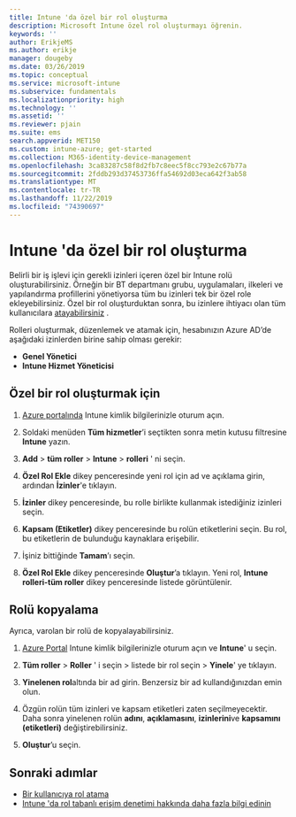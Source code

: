 ```yaml
---
title: Intune 'da özel bir rol oluşturma
description: Microsoft Intune özel rol oluşturmayı öğrenin.
keywords: ''
author: ErikjeMS
ms.author: erikje
manager: dougeby
ms.date: 03/26/2019
ms.topic: conceptual
ms.service: microsoft-intune
ms.subservice: fundamentals
ms.localizationpriority: high
ms.technology: ''
ms.assetid: ''
ms.reviewer: pjain
ms.suite: ems
search.appverid: MET150
ms.custom: intune-azure; get-started
ms.collection: M365-identity-device-management
ms.openlocfilehash: 3ca83287c58f8d2fb7c8eec5f8cc793e2c67b77a
ms.sourcegitcommit: 2fddb293d37453736ffa54692d03eca642f3ab58
ms.translationtype: MT
ms.contentlocale: tr-TR
ms.lasthandoff: 11/22/2019
ms.locfileid: "74390697"
---
```

# <a name="create-a-custom-role-in-intune"></a>Intune 'da özel bir rol oluşturma

Belirli bir iş işlevi için gerekli izinleri içeren özel bir Intune rolü oluşturabilirsiniz. Örneğin bir BT departmanı grubu, uygulamaları, ilkeleri ve yapılandırma profillerini yönetiyorsa tüm bu izinleri tek bir özel role ekleyebilirsiniz. Özel bir rol oluşturduktan sonra, bu izinlere ihtiyacı olan tüm kullanıcılara [atayabilirsiniz](assign-role.md) .

Rolleri oluşturmak, düzenlemek ve atamak için, hesabınızın Azure AD’de aşağıdaki izinlerden birine sahip olması gerekir:
- **Genel Yönetici**
- **Intune Hizmet Yöneticisi**

## <a name="to-create-a-custom-role"></a>Özel bir rol oluşturmak için

1. [Azure portalında](https://portal.azure.com) Intune kimlik bilgilerinizle oturum açın.

2. Soldaki menüden **Tüm hizmetler**’i seçtikten sonra metin kutusu filtresine **Intune** yazın.

3. **Add** > **tüm roller** > **Intune** > **rolleri** ' ni seçin.

4. **Özel Rol Ekle** dikey penceresinde yeni rol için ad ve açıklama girin, ardından **İzinler**'e tıklayın.

5. **İzinler** dikey penceresinde, bu rolle birlikte kullanmak istediğiniz izinleri seçin.

6. **Kapsam (Etiketler)** dikey penceresinde bu rolün etiketlerini seçin. Bu rol, bu etiketlerin de bulunduğu kaynaklara erişebilir.

7. İşiniz bittiğinde **Tamam**’ı seçin.

8. **Özel Rol Ekle** dikey penceresinde **Oluştur**’a tıklayın. Yeni rol, **Intune rolleri-tüm roller** dikey penceresinde listede görüntülenir.


## <a name="copy-a-role"></a>Rolü kopyalama

Ayrıca, varolan bir rolü de kopyalayabilirsiniz.

1. [Azure Portal](https://portal.azure.com) Intune kimlik bilgilerinizle oturum açın ve **Intune**' u seçin.

2. **Tüm roller** > **Roller** ' i seçin > listede bir rol seçin > **Yinele**' ye tıklayın.

3. **Yinelenen rol**altında bir ad girin. Benzersiz bir ad kullandığınızdan emin olun.

4. Özgün rolün tüm izinleri ve kapsam etiketleri zaten seçilmeyecektir. Daha sonra yinelenen rolün **adını**, **açıklamasını**, **izinlerini**ve **kapsamını (etiketleri)** değiştirebilirsiniz.

5. **Oluştur**’u seçin. 

## <a name="next-steps"></a>Sonraki adımlar
- [Bir kullanıcıya rol atama](assign-role.md)
- [Intune 'da rol tabanlı erişim denetimi hakkında daha fazla bilgi edinin](role-based-access-control.md)
